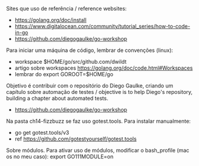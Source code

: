 Sites que uso de referência / reference websites: 
* https://golang.org/doc/install
* https://www.digitalocean.com/community/tutorial_series/how-to-code-in-go
* https://github.com/diegogaulke/go-workshop

Para iniciar uma máquina de código, lembrar de convenções (linux):
* workspace $HOME/go/src/github.com/dwildt
* artigo sobre workspaces https://golang.org/doc/code.html#Workspaces
* lembrar do export GOROOT=$HOME/go

Objetivo é contribuir com o repositório do Diego Gaulke, criando um capítulo sobre automação de testes / objective is to help Diego's repository, building a chapter about automated tests. 
* https://github.com/diegogaulke/go-workshop

Na pasta ch14-fizzbuzz se faz uso gotest.tools. Para instalar manualmente: 
* go get gotest.tools/v3
* ref https://github.com/gotestyourself/gotest.tools
  
Sobre módulos. Para ativar uso de módulos, modificar o bash_profile (mac os no meu caso):
export GO111MODULE=on  
